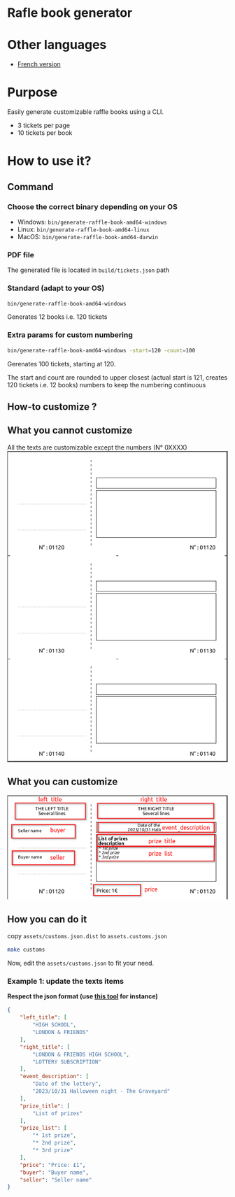 # Rafle book generator

# Other languages
* [French version](docs/doc-fr.md)

# Purpose
Easily generate customizable raffle books using a CLI.
* 3 tickets per page
* 10 tickets per book
# How to use it?
## Command
### Choose the correct binary depending on your OS
* Windows: `bin/generate-raffle-book-amd64-windows`
* Linux: `bin/generate-raffle-book-amd64-linux`
* MacOS: `bin/generate-raffle-book-amd64-darwin`

### PDF file
The generated file is located in `build/tickets.json` path

### Standard (adapt to your OS)
```bash
bin/generate-raffle-book-amd64-windows
```
Generates 12 books i.e. 120 tickets

### Extra params for custom numbering
```bash
bin/generate-raffle-book-amd64-windows -start=120 -count=100
```
Gerenates 100 tickets, starting at 120.

The start and count are rounded to upper closest (actual start is 121, creates 120 tickets i.e. 12 books) numbers to keep the numbering continuous

## How-to customize ?
## What you cannot customize

All the texts are customizable except the numbers (N° 0XXXX)
![Not customizable](docs/images/not-customizable.png)

## What you can customize
![Customizabe](docs/images/customizable.png)

## How you can do it
copy `assets/customs.json.dist` to `assets.customs.json`
```bash
make customs
```

Now, edit the `assets/customs.json` to fit your need. 

### Example 1: update the texts items 

__Respect the json format (use [this tool](https://jsonformatter.curiousconcept.com/) for instance)__

```json
{
    "left_title": [
        "HIGH SCHOOL",
        "LONDON & FRIENDS"
    ],
    "right_title": [
        "LONDON & FRIENDS HIGH SCHOOL",
        "LOTTERY SUBSCRIPTION"
    ],
    "event_description": [
        "Date of the lottery",
        "2023/10/31 Halloween night - The Graveyard"
    ],
    "prize_title": [
        "List of prizes"
    ],
    "prize_list": [
        "* 1st prize",
        "* 2nd prize",
        "* 3rd prize"
    ],
    "price": "Price: £1",
    "buyer": "Buyer name",
    "seller": "Seller name"
}
```